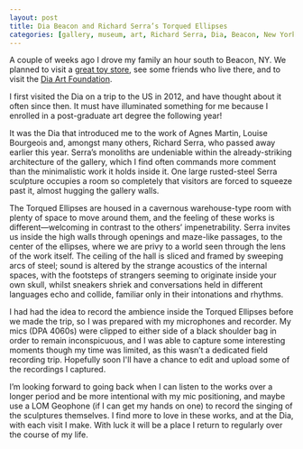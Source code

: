 ```yaml
---
layout: post
title: Dia Beacon and Richard Serra’s Torqued Ellipses
categories: [gallery, museum, art, Richard Serra, Dia, Beacon, New York]
---
```


A couple of weeks ago I drove my family an hour south to Beacon, NY. We planned to visit a [great toy store](https://www.erikabarratt.com/brickandmortar), see some friends who live there, and to visit the [Dia Art Foundation](https://www.diaart.org/visit/visit-our-locations-sites/dia-beacon-beacon-united-states).<!--more-->

I first visited the Dia on a trip to the US in 2012, and have thought about it often since then. It must have illuminated something for me because I enrolled in a post-graduate art degree the following year!

It was the Dia that introduced me to the work of Agnes Martin, Louise Bourgeois and, amongst many others, Richard Serra, who passed away earlier this year. Serra’s monoliths are undeniable within the already-striking architecture of the gallery, which I find often commands more comment than the minimalistic work it holds inside it. One large rusted-steel Serra sculpture occupies a room so completely that visitors are forced to squeeze past it, almost hugging the gallery walls.

The Torqued Ellipses are housed in a cavernous warehouse-type room with plenty of space to move around them, and the feeling of these works is different—welcoming in contrast to the others’ impenetrability. Serra invites us inside the high walls through openings and maze-like passages, to the center of the ellipses, where we are privy to a world seen through the lens of the work itself. The ceiling of the hall is sliced and framed by sweeping arcs of steel; sound is altered by the strange acoustics of the internal spaces, with the footsteps of strangers seeming to originate inside your own skull, whilst sneakers shriek and conversations held in different languages echo and collide, familiar only in their intonations and rhythms.

I had had the idea to record the ambience inside the Torqued Ellipses before we made the trip, so I was prepared with my microphones and recorder. My mics (DPA 4060s) were clipped to either side of a black shoulder bag in order to remain inconspicuous, and I was able to capture some interesting moments though my time was limited, as this wasn’t a dedicated field recording trip. Hopefully soon I'll have a chance to edit and upload some of the recordings I captured.

I’m looking forward to going back when I can listen to the works over a longer period and be more intentional with my mic positioning, and maybe use a LOM Geophone (if I can get my hands on one) to record the singing of the sculptures themselves. I find more to love in these works, and at the Dia, with each visit I make. With luck it will be a place I return to regularly over the course of my life.
